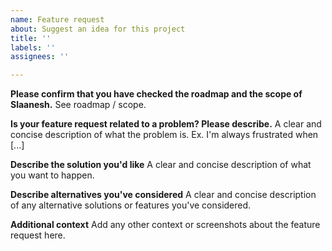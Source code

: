 ```yaml
---
name: Feature request
about: Suggest an idea for this project
title: ''
labels: ''
assignees: ''

---
```


**Please confirm that you have checked the roadmap and the scope of Slaanesh.**
See roadmap / scope.

**Is your feature request related to a problem? Please describe.**
A clear and concise description of what the problem is. Ex. I'm always frustrated when [...]

**Describe the solution you'd like**
A clear and concise description of what you want to happen.

**Describe alternatives you've considered**
A clear and concise description of any alternative solutions or features you've considered.

**Additional context**
Add any other context or screenshots about the feature request here.
